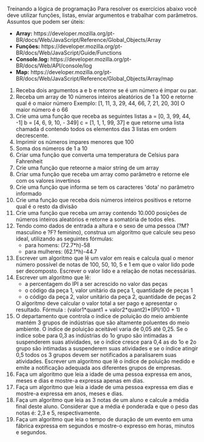 Treinando a lógica de programação
Para resolver os exercícios abaixo você deve utilizar funções, listas, enviar argumentos e trabalhar
com parâmetros.
Assuntos que podem ser úteis:

<ul>
<li><strong>Array:</strong> https://developer.mozilla.org/pt-BR/docs/Web/JavaScript/Reference/Global_Objects/Array</li>
<li><strong>Funções:</strong> https://developer.mozilla.org/pt-BR/docs/Web/JavaScript/Guide/Functions</li>
<li><strong>Console.log:</strong> https://developer.mozilla.org/pt-BR/docs/Web/API/console/log</li>
<li><strong>Map:</strong> https://developer.mozilla.org/pt-BR/docs/Web/JavaScript/Reference/Global_Objects/Array/map</li>
</ul>





<ol>
<li>Receba dois argumentos a e b e retorne se é um número é ímpar ou par.</li>
<li>Receba um array de 10 números inteiros aleatórios de 1 a 100 e retorne qual é o maior
número
Exemplo: [1, 11, 3, 29, 44, 66, 7, 21, 20, 30]
O maior número é o 66</li>
<li>Crie uma uma função que receba as seguintes listas a = [0, 3, 99, 44, -1] b = [4, 6, 9, 10, -
349] c = [1, 1, 1, 99, 37] e que retorne uma lista chamada d contendo todos os elementos
das 3 listas em ordem decrescente.</li>
<li>Imprimir os números impares menores que 100</li>
<li>Soma dos números de 1 a 10</li>
<li>Criar uma função que converta uma temperatura de Celsius para Fahrenheit</li>
<li>Crie uma função que reteorne a maior string de um array</li>
<li>Criar uma função que receba um array como parâmetro e retorne ele com os valores
invertinos</li>
<li>Crie uma função que informa se tem os caracteres 'dota' no parâmetro informado</li>
<li>Crie uma função que receba dois números inteiros positivos e retorne qual é o resto da
divisão</li>
<li>Crie uma função que receba um array contendo 10.000 posições de números inteiros
aleatórios e retorne a somatória de todos eles.</li>
<li>Tendo como dados de entrada a altura e o sexo de uma pessoa (?M? masculino e ?F? feminino), construa um algoritmo que calcule seu peso ideal, utilizando as seguintes fórmulas:
    <ul>
        <li>para homens: (72.7*h)-58</li>
        <li>para mulheres: (62.1*h)-44.7</li>
    </ul>
</li>
<li>Escrever um algoritmo que lê um valor em reais e calcula qual o menor número possível de notas de 100, 50, 10, 5 e 1 em que o valor lido pode ser decomposto. Escrever o valor lido e a relação de notas necessárias.</li>
<li>Escrever um algoritmo que lê:
    <ul>
        <li>a percentagem do IPI a ser acrescido no valor das peças</li>
        <li>o código da peça 1, valor unitário da peça 1, quantidade de peças 1</li>
        <li>o código da peça 2, valor unitário da peça 2, quantidade de peças 2</li>
    </ul>
O algoritmo deve calcular o valor total a ser pago e apresentar o resultado.
Fórmula : (valor1*quant1 + valor2*quant2)*(IPI/100 + 1)</li>
<li>O departamento que controla o índice de poluição do meio ambiente mantém 3 grupos de indústrias que são altamente poluentes do meio ambiente. O índice de poluição aceitável varia de 0,05 até 0,25. Se o índice sobe para 0,3 as indústrias do 1o grupo são intimadas a suspenderem suas atividades, se o índice cresce para 0,4 as do 1o e 2o grupo são intimadas a suspenderem suas atividades e se o índice atingir 0,5 todos os 3 grupos devem ser notificados a paralisarem suas atividades. Escrever um algoritmo que lê o índice de poluição medido e emite a notificação adequada aos diferentes grupos de empresas.</li>
<li>Faça um algoritmo que leia a idade de uma pessoa expressa em anos, meses e dias e mostre-a expressa apenas em dias.</li>
<li>Faça um algoritmo que leia a idade de uma pessoa expressa em dias e mostre-a expressa em anos, meses e dias.</li>
<li>Faça um algoritmo que leia as 3 notas de um aluno e calcule a média final deste aluno. Considerar que a média é ponderada e que o peso das notas é: 2,3 e 5, respectivamente.</li>
<li>Faça um algoritmo que leia o tempo de duração de um evento em uma fábrica expressa em segundos e mostre-o expresso em horas, minutos e segundos.</li>
</ol>